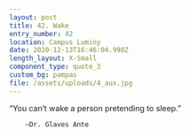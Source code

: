 ```yaml
---
layout: post
title: 42. Wake
entry_number: 42
location: Campus Luminy
date: 2020-12-13T16:46:04.990Z
length_layout: X-Small
component_type: quote_3
custom_bg: pampas
file: /assets/uploads/4_aux.jpg
---
```

“You can’t wake a person pretending to sleep.” 

        –Dr. Glaves Ante
